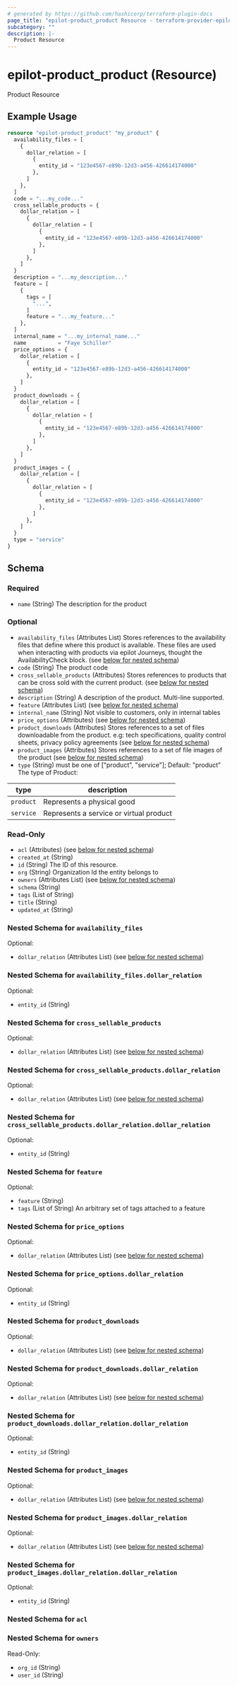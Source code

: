 ```yaml
---
# generated by https://github.com/hashicorp/terraform-plugin-docs
page_title: "epilot-product_product Resource - terraform-provider-epilot-product"
subcategory: ""
description: |-
  Product Resource
---
```


# epilot-product_product (Resource)

Product Resource

## Example Usage

```terraform
resource "epilot-product_product" "my_product" {
  availability_files = [
    {
      dollar_relation = [
        {
          entity_id = "123e4567-e89b-12d3-a456-426614174000"
        },
      ]
    },
  ]
  code = "...my_code..."
  cross_sellable_products = {
    dollar_relation = [
      {
        dollar_relation = [
          {
            entity_id = "123e4567-e89b-12d3-a456-426614174000"
          },
        ]
      },
    ]
  }
  description = "...my_description..."
  feature = [
    {
      tags = [
        "...",
      ]
      feature = "...my_feature..."
    },
  ]
  internal_name = "...my_internal_name..."
  name          = "Faye Schiller"
  price_options = {
    dollar_relation = [
      {
        entity_id = "123e4567-e89b-12d3-a456-426614174000"
      },
    ]
  }
  product_downloads = {
    dollar_relation = [
      {
        dollar_relation = [
          {
            entity_id = "123e4567-e89b-12d3-a456-426614174000"
          },
        ]
      },
    ]
  }
  product_images = {
    dollar_relation = [
      {
        dollar_relation = [
          {
            entity_id = "123e4567-e89b-12d3-a456-426614174000"
          },
        ]
      },
    ]
  }
  type = "service"
}
```

<!-- schema generated by tfplugindocs -->
## Schema

### Required

- `name` (String) The description for the product

### Optional

- `availability_files` (Attributes List) Stores references to the availability files that define where this product is available.
These files are used when interacting with products via epilot Journeys, thought the AvailabilityCheck block. (see [below for nested schema](#nestedatt--availability_files))
- `code` (String) The product code
- `cross_sellable_products` (Attributes) Stores references to products that can be cross sold with the current product. (see [below for nested schema](#nestedatt--cross_sellable_products))
- `description` (String) A description of the product. Multi-line supported.
- `feature` (Attributes List) (see [below for nested schema](#nestedatt--feature))
- `internal_name` (String) Not visible to customers, only in internal tables
- `price_options` (Attributes) (see [below for nested schema](#nestedatt--price_options))
- `product_downloads` (Attributes) Stores references to a set of files downloadable from the product.
e.g: tech specifications, quality control sheets, privacy policy agreements (see [below for nested schema](#nestedatt--product_downloads))
- `product_images` (Attributes) Stores references to a set of file images of the product (see [below for nested schema](#nestedatt--product_images))
- `type` (String) must be one of ["product", "service"]; Default: "product"
The type of Product:

| type | description |
|----| ----|
| `product` | Represents a physical good |
| `service` | Represents a service or virtual product |

### Read-Only

- `acl` (Attributes) (see [below for nested schema](#nestedatt--acl))
- `created_at` (String)
- `id` (String) The ID of this resource.
- `org` (String) Organization Id the entity belongs to
- `owners` (Attributes List) (see [below for nested schema](#nestedatt--owners))
- `schema` (String)
- `tags` (List of String)
- `title` (String)
- `updated_at` (String)

<a id="nestedatt--availability_files"></a>
### Nested Schema for `availability_files`

Optional:

- `dollar_relation` (Attributes List) (see [below for nested schema](#nestedatt--availability_files--dollar_relation))

<a id="nestedatt--availability_files--dollar_relation"></a>
### Nested Schema for `availability_files.dollar_relation`

Optional:

- `entity_id` (String)



<a id="nestedatt--cross_sellable_products"></a>
### Nested Schema for `cross_sellable_products`

Optional:

- `dollar_relation` (Attributes List) (see [below for nested schema](#nestedatt--cross_sellable_products--dollar_relation))

<a id="nestedatt--cross_sellable_products--dollar_relation"></a>
### Nested Schema for `cross_sellable_products.dollar_relation`

Optional:

- `dollar_relation` (Attributes List) (see [below for nested schema](#nestedatt--cross_sellable_products--dollar_relation--dollar_relation))

<a id="nestedatt--cross_sellable_products--dollar_relation--dollar_relation"></a>
### Nested Schema for `cross_sellable_products.dollar_relation.dollar_relation`

Optional:

- `entity_id` (String)




<a id="nestedatt--feature"></a>
### Nested Schema for `feature`

Optional:

- `feature` (String)
- `tags` (List of String) An arbitrary set of tags attached to a feature


<a id="nestedatt--price_options"></a>
### Nested Schema for `price_options`

Optional:

- `dollar_relation` (Attributes List) (see [below for nested schema](#nestedatt--price_options--dollar_relation))

<a id="nestedatt--price_options--dollar_relation"></a>
### Nested Schema for `price_options.dollar_relation`

Optional:

- `entity_id` (String)



<a id="nestedatt--product_downloads"></a>
### Nested Schema for `product_downloads`

Optional:

- `dollar_relation` (Attributes List) (see [below for nested schema](#nestedatt--product_downloads--dollar_relation))

<a id="nestedatt--product_downloads--dollar_relation"></a>
### Nested Schema for `product_downloads.dollar_relation`

Optional:

- `dollar_relation` (Attributes List) (see [below for nested schema](#nestedatt--product_downloads--dollar_relation--dollar_relation))

<a id="nestedatt--product_downloads--dollar_relation--dollar_relation"></a>
### Nested Schema for `product_downloads.dollar_relation.dollar_relation`

Optional:

- `entity_id` (String)




<a id="nestedatt--product_images"></a>
### Nested Schema for `product_images`

Optional:

- `dollar_relation` (Attributes List) (see [below for nested schema](#nestedatt--product_images--dollar_relation))

<a id="nestedatt--product_images--dollar_relation"></a>
### Nested Schema for `product_images.dollar_relation`

Optional:

- `dollar_relation` (Attributes List) (see [below for nested schema](#nestedatt--product_images--dollar_relation--dollar_relation))

<a id="nestedatt--product_images--dollar_relation--dollar_relation"></a>
### Nested Schema for `product_images.dollar_relation.dollar_relation`

Optional:

- `entity_id` (String)




<a id="nestedatt--acl"></a>
### Nested Schema for `acl`


<a id="nestedatt--owners"></a>
### Nested Schema for `owners`

Read-Only:

- `org_id` (String)
- `user_id` (String)



